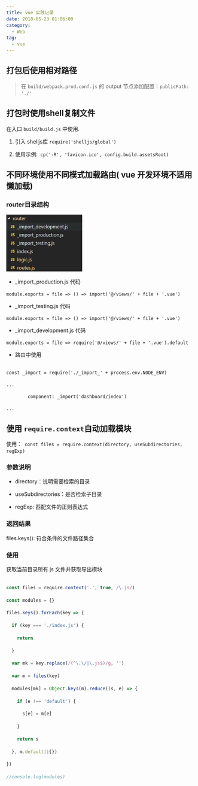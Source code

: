 ```yaml
---
title: vue 实践记录
date: 2018-05-23 01:06:00
category:
  - Web
tag:
  - vue
---
```


##  打包后使用相对路径



> 在 `build/webpack.prod.conf.js` 的 output 节点添加配置：` publicPath: './' `



## 打包时使用shell复制文件



在入口 `build/build.js` 中使用.

1. 引入 shelljs库 `require('shelljs/global')`

2. 使用示例:` cp('-R', 'favicon.ico', config.build.assetsRoot)`



## 不同环境使用不同模式加载路由( vue 开发环境不适用懒加载)



### router目录结构

![](vue_practice_records/662652-20180523010213008-1901839387.png)



- _import_production.js 代码    

`module.exports = file => () => import('@/views/' + file + '.vue')`



- _import_testing.js 代码    

`module.exports = file => () => import('@/views/' + file + '.vue')`



- _import_development.js 代码                

`module.exports = file => require('@/views/' + file + '.vue').default`



- 路由中使用

```

const _import = require('./_import_' + process.env.NODE_ENV)

...

        component: _import('dashboard/index')

...

```



## 使用 `require.context`自动加载模块



使用：` const files = require.context(directory, useSubdirectories, regExp)`



### 参数说明

- directory：说明需要检索的目录

- useSubdirectories：是否检索子目录

- regExp: 匹配文件的正则表达式



### 返回结果

files.keys(): 符合条件的文件路径集合



### 使用

获取当前目录所有 js 文件并获取导出模块



``` js

const files = require.context('.', true, /\.js/)

const modules = {}

files.keys().forEach(key => {

  if (key === './index.js') {

    return

  }

  var mk = key.replace(/(^\.\/|\.js$)/g, '')

  var m = files(key)

  modules[mk] = Object.keys(m).reduce((s, e) => {

    if (e !== 'default') {

      s[e] = m[e]

    }

    return s

  }, m.default||{})

})

//console.log(modules)

```
